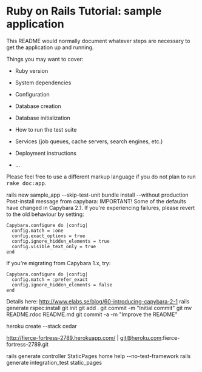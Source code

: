 # Ruby on Rails Tutorial: sample application

This README would normally document whatever steps are necessary to get the
application up and running.

Things you may want to cover:

* Ruby version

* System dependencies

* Configuration

* Database creation

* Database initialization

* How to run the test suite

* Services (job queues, cache servers, search engines, etc.)

* Deployment instructions

* ...


Please feel free to use a different markup language if you do not plan to run
<tt>rake doc:app</tt>.

  rails new sample_app --skip-test-unit
  bundle install --without production
  Post-install message from capybara:
  IMPORTANT! Some of the defaults have changed in Capybara 2.1. If you're experiencing failures,
  please revert to the old behaviour by setting:

    Capybara.configure do |config|
      config.match = :one
      config.exact_options = true
      config.ignore_hidden_elements = true
      config.visible_text_only = true
    end

If you're migrating from Capybara 1.x, try:

    Capybara.configure do |config|
      config.match = :prefer_exact
      config.ignore_hidden_elements = false
    end

Details here: http://www.elabs.se/blog/60-introducing-capybara-2-1
rails generate rspec:install
git init
git add .
git commit -m "Initial commit"
git mv README.rdoc README.md
git commit -a -m "Improve the README"

heroku create --stack cedar

http://fierce-fortress-2789.herokuapp.com/ | git@heroku.com:fierce-fortress-2789.git

rails generate controller StaticPages home help --no-test-framework
rails generate integration_test static_pages